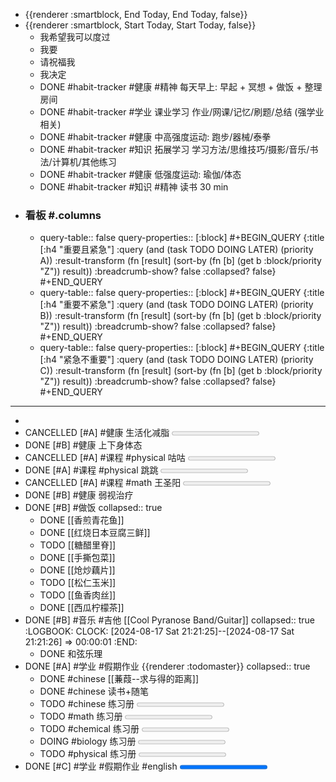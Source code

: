- {{renderer :smartblock, End Today, End Today, false}}
- {{renderer :smartblock, Start Today, Start Today, false}}
	- 我希望我可以度过
	- 我要
	- 请祝福我
	- 我决定
	- DONE  #habit-tracker #健康 #精神 每天早上: 早起 + 冥想 + 做饭 + 整理房间
	- DONE  #habit-tracker #学业 课业学习 作业/网课/记忆/刷题/总结 (强学业相关)
	- DONE  #habit-tracker #健康 中高强度运动: 跑步/器械/泰拳
	- DONE  #habit-tracker #知识 拓展学习 学习方法/思维技巧/摄影/音乐/书法/计算机/其他练习
	- DONE  #habit-tracker #健康 低强度运动: 瑜伽/体态
	- DONE  #habit-tracker #知识 #精神 读书 30 min
- ### 看板 #.columns
	- query-table:: false
	  query-properties:: [:block]
	  #+BEGIN_QUERY
	  {:title [:h4 "重要且紧急"]
	  :query  (and (task TODO DOING LATER) (priority A))
	  :result-transform (fn [result]
	                          (sort-by (fn [b]
	                                     (get b :block/priority "Z")) result))
	  :breadcrumb-show? false
	  :collapsed? false}
	  #+END_QUERY
	- query-table:: false
	  query-properties:: [:block]
	  #+BEGIN_QUERY
	  {:title [:h4 "重要不紧急"]
	  :query  (and (task TODO DOING LATER) (priority B))
	  :result-transform (fn [result]
	                          (sort-by (fn [b]
	                                     (get b :block/priority "Z")) result))
	  :breadcrumb-show? false
	  :collapsed? false}
	  #+END_QUERY
	- query-table:: false
	  query-properties:: [:block]
	  #+BEGIN_QUERY
	  {:title [:h4 "紧急不重要"]
	  :query  (and (task TODO DOING LATER) (priority C))
	  :result-transform (fn [result]
	                          (sort-by (fn [b]
	                                     (get b :block/priority "Z")) result))
	  :breadcrumb-show? false
	  :collapsed? false}
	  #+END_QUERY
- ---
-
- CANCELLED [#A] #健康 生活化减脂 <progress value="0" max="100"/>
- DONE [#B] #健康 上下身体态
- CANCELLED [#A] #课程 #physical 咕咕 <progress value="0" max="100"/>
- DONE [#A] #课程 #physical 跳跳 <progress value="0" max="100"/>
- CANCELLED [#A] #课程 #math 王圣阳 <progress value="0" max="100"/>
- DONE [#B] #健康 弱视治疗
- DONE [#B] #做饭
  collapsed:: true
	- DONE [[香煎青花鱼]]
	- DONE [[红烧日本豆腐三鲜]]
	- TODO [[糖醋里脊]]
	- DONE [[手撕包菜]]
	- DONE [[炝炒藕片]]
	- TODO [[松仁玉米]]
	- TODO [[鱼香肉丝]]
	- DONE [[西瓜柠檬茶]]
- DONE [#B] #音乐 #吉他 [[Cool Pyranose Band/Guitar]]
  collapsed:: true
  :LOGBOOK:
  CLOCK: [2024-08-17 Sat 21:21:25]--[2024-08-17 Sat 21:21:26] =>  00:00:01
  :END:
	- DONE 和弦乐理
- DONE [#A] #学业 #假期作业 {{renderer :todomaster}}
  collapsed:: true
	- DONE #chinese  [[蒹葭--求与得的距离]]
	- DONE #chinese 读书+随笔
	- TODO #chinese 练习册 <progress value="0" max="100"/>
	- TODO #math 练习册 <progress value="0" max="100"/>
	- TODO #chemical 练习册 <progress value="0" max="100"/>
	- DOING #biology 练习册 <progress value="0" max="100"/>
	  :LOGBOOK:
	  CLOCK: [2024-07-20 Sat 21:56:08]--[2024-08-17 Sat 21:25:42] =>  671:29:34
	  CLOCK: [2024-08-17 Sat 21:26:14]
	  :END:
	- TODO #physical 练习册 <progress value="0" max="100"/>
- DONE [#C] #学业 #假期作业 #english <progress value="100" max="100"/>
  collapsed:: true
  :LOGBOOK:
  CLOCK: [2024-07-21 Sun 22:35:14]--[2024-08-17 Sat 21:15:37] =>  646:40:23
  :END:
	- DONE 必修一到必修三15个单元，根据音频熟读后默写一遍
	- DONE 六篇读后续写，原材料贴在本子上，自己先写再抄写范文，再背过，家长签字
	  :LOGBOOK:
	  CLOCK: [2024-08-17 Sat 21:15:33]
	  :END: